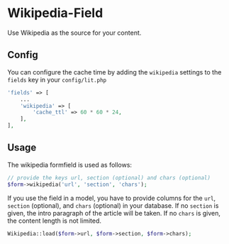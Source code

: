 # Wikipedia-Field

Use Wikipedia as the source for your content.

## Config

You can configure the cache time by adding the `wikipedia` settings to the `fields` key in your `config/lit.php`

```php
'fields' => [
    ...
    'wikipedia' => [
        'cache_ttl' => 60 * 60 * 24,
    ],
],
```

## Usage

The wikipedia formfield is used as follows:

```php
// provide the keys url, section (optional) and chars (optional)
$form->wikipedia('url', 'section', 'chars');
```

If you use the field in a model, you have to provide columns for the `url`, `section` (optional), and `chars` (optional) in your database.
If no `section` is given, the intro paragraph of the article will be taken.
If no `chars` is given, the content length is not limited.

```php
Wikipedia::load($form->url, $form->section, $form->chars);
```

